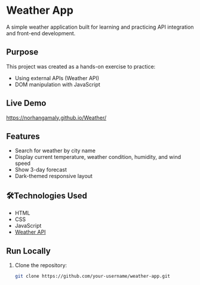 # Weather App 

A simple weather application built for learning and practicing API integration and front-end development.

## Purpose

This project was created as a hands-on exercise to practice:

- Using external APIs (Weather API)
- DOM manipulation with JavaScript

##  Live Demo

https://norhangamaly.github.io/Weather/

##  Features

- Search for weather by city name
- Display current temperature, weather condition, humidity, and wind speed
- Show 3-day forecast
- Dark-themed responsive layout

## 🛠Technologies Used

- HTML
- CSS
- JavaScript
- [Weather API](https://www.weatherapi.com/)

## Run Locally

1. Clone the repository:
   ```bash
   git clone https://github.com/your-username/weather-app.git
